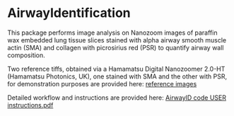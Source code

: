# AirwayIdentification
This package performs image analysis on Nanozoom images of paraffin wax embedded lung tissue slices stained with alpha airway smooth muscle actin (SMA) and collagen with picrosirius red (PSR) to quantify airway wall composition. 

Two reference tiffs, obtained via a Hamamatsu Digital Nanozoomer 2.0-HT (Hamamatsu Photonics, UK), one stained with SMA and the other with PSR, for demonstration purposes are provided here: [reference images](https://uniofnottm-my.sharepoint.com/:f:/g/personal/bindi_brook_nottingham_ac_uk/EuOFgUVYvxBIh8xa7inOA5UBi31KE9ZD_MYaAKTReBD_Xw?e=5qbqsA)

Detailed workflow and instructions are provided here: [AirwayID code USER instructions.pdf](https://github.com/BindiBrook/AirwayIdentification/files/7259719/AirwayID.code.USER.instructions.pdf)
